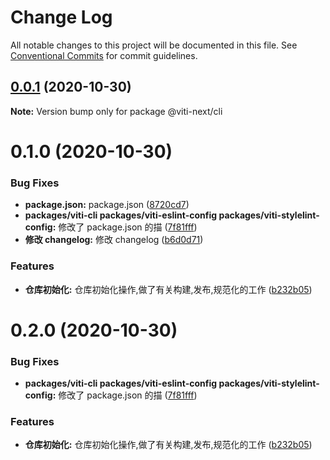 # Change Log

All notable changes to this project will be documented in this file.
See [Conventional Commits](https://conventionalcommits.org) for commit guidelines.

## [0.0.1](https://github.com/haoziqaq/viti-next/compare/v0.1.0...v0.0.1) (2020-10-30)

**Note:** Version bump only for package @viti-next/cli

# 0.1.0 (2020-10-30)

### Bug Fixes

- **package.json:** package.json ([8720cd7](https://github.com/haoziqaq/viti-next/commit/8720cd77f8f7dc0d71f2309b599e9ff50204559f))
- **packages/viti-cli packages/viti-eslint-config packages/viti-stylelint-config:** 修改了 package.json 的描 ([7f81fff](https://github.com/haoziqaq/viti-next/commit/7f81fff7c0e78c6ecc44afed70b1bcac950b4a5a))
- **修改 changelog:** 修改 changelog ([b6d0d71](https://github.com/haoziqaq/viti-next/commit/b6d0d7136b60df86bf4d1d5d7c9cb81e9d4f1db8))

### Features

- **仓库初始化:** 仓库初始化操作,做了有关构建,发布,规范化的工作 ([b232b05](https://github.com/haoziqaq/viti-next/commit/b232b05aa26221aad8ddd6256cd9a6b7cdb79d60))

# 0.2.0 (2020-10-30)

### Bug Fixes

- **packages/viti-cli packages/viti-eslint-config packages/viti-stylelint-config:** 修改了 package.json 的描 ([7f81fff](https://github.com/haoziqaq/viti-next/commit/7f81fff7c0e78c6ecc44afed70b1bcac950b4a5a))

### Features

- **仓库初始化:** 仓库初始化操作,做了有关构建,发布,规范化的工作 ([b232b05](https://github.com/haoziqaq/viti-next/commit/b232b05aa26221aad8ddd6256cd9a6b7cdb79d60))
